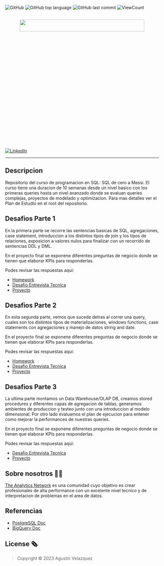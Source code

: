 ![GitHub](https://img.shields.io/github/license/agvelazquez/the-analytics-network-sql?style=flat)
![GitHub top language](https://img.shields.io/github/languages/top/agvelazquez/the-analytics-network-sql?style=flat)
![GitHub last commit](https://img.shields.io/github/last-commit/agvelazquez/the-analytics-network-sql?style=flat)
![ViewCount](https://views.whatilearened.today/views/github/agvelazquez/the-analytics-network-sql.svg?cache=remove)


<p align="center">  
	<br>
	<a href="https://sqldeceroamessi.carrd.co/">
        <img width="90%" height="10%" src="/images/The%20Analytics%20Network.png?raw=true"> 
    </a>
    <br>
    <br>
</p>


[![LinkedIn](https://img.shields.io/badge/LinkedIn-0077B5?style=for-the-badge&logo=linkedin&logoColor=white)](https://www.linkedin.com/in/velazquezagustin/)

***

## Descripcion
Repositorio del curso de programacion en SQL: SQL de cero a Messi. El curso tiene una duracion de 10 semanas desde un nivel basico con los primeras queries hasta un nivel avanzado donde se evaluan queries complejas, proyectos de modelado y optimizacion. Para mas detalles ver el Plan de Estudio en el root del repositorio.



## Desafios Parte 1

En la primera parte se recorre las sentencias basicas de SQL, agregaciones, case statement, introduccion a los distintos tipos de join y los tipos de relaciones, exposicion a valores nulos para finalizar con un recorrido de sentencias DDL y DML. 

En el proyecto final se exponene diferentes preguntas de negocio donde se tienen que elaborar KPIs para responderlas.

Podes revisar las respuestas aqui: 
- [Homework](parte-1/homework)
- [Desafio Entrevista Tecnica](parte-1/sql-interview)
- [Proyecto](parte-1/project)


## Desafios Parte 2

En esta segunda parte, vemos que sucede detras al correr una query, cuales son los distintos tipos de materializaciones, windows functions, case statements con agregaciones y manejo de datos string and date. 

En el proyecto final se exponene diferentes preguntas de negocio donde se tienen que elaborar KPIs para responderlas.

Podes revisar las respuestas aqui: 
- [Homework](parte-2/homework)
- [Desafio Entrevista Tecnica](parte-2/sql-interview)
- [Proyecto](parte-2/project)


## Desafios Parte 3

La ultima parte montamos un Data Warehouse/OLAP DB, creamos stored procedures y diferentes capas de agregacion de tablas, generamos ambientes de produccion y testeo junto con una introduccion al modelo dimensional. Por otro lado evaluamos el plan de ejecucion para entener como mejorar la performances de nuestras queries. 

En el proyecto final se exponene diferentes preguntas de negocio donde se tienen que elaborar KPIs para responderlas.

Podes revisar las respuestas aqui: 
- [Desafio Entrevista Tecnica](parte-3/sql-interview)
- [Proyecto](parte-3/project)


## Sobre nosotros 👋🏼

[The Analytics Network](https://theanalyticsnetwork.tech/) es una comunidad cuyo objetivo es crear profesionales de alta performance con un excelente nivel tecnico y de interpretacion de problemas en el area de datos.

## Referencias 

- [PostgreSQL Doc](https://www.postgresql.org/docs/current/functions.html)
- [BigQuery Doc](https://cloud.google.com/bigquery/docs/reference/standard-sql/query-syntax?hl=es-419)

## License 🗞

> Copyright © 2023 Agustin Velazquez

